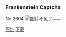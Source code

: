 ### Frankenstein Captcha
No.2604
![图片不见了~~~](https://imgs.xkcd.com/comics/frankenstein_captcha.png)

[原址](https://xkcd.com//2604) [下载](https://imgs.xkcd.com/comics/frankenstein_captcha.png)

